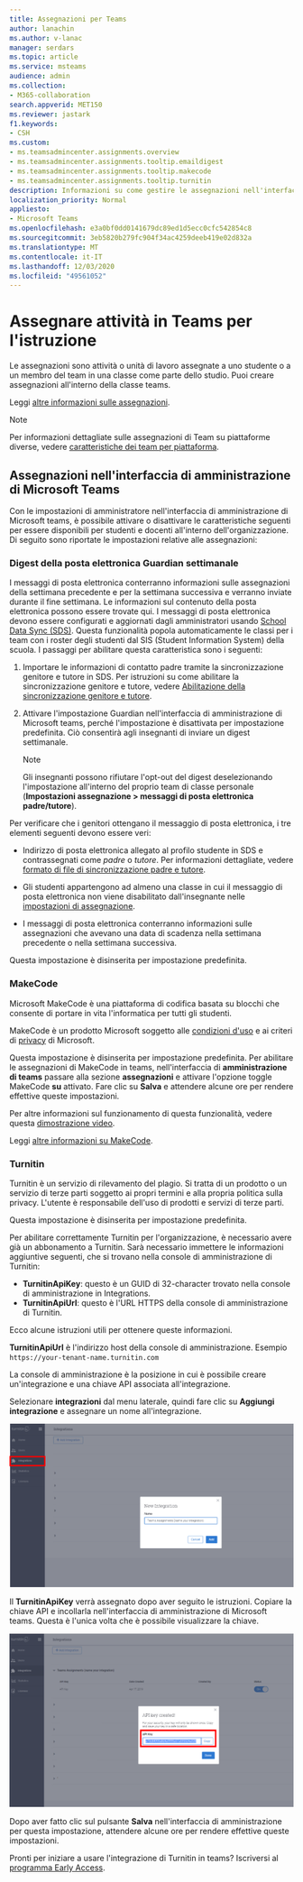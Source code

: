 ```yaml
---
title: Assegnazioni per Teams
author: lanachin
ms.author: v-lanac
manager: serdars
ms.topic: article
ms.service: msteams
audience: admin
ms.collection:
- M365-collaboration
search.appverid: MET150
ms.reviewer: jastark
f1.keywords:
- CSH
ms.custom:
- ms.teamsadmincenter.assignments.overview
- ms.teamsadmincenter.assignments.tooltip.emaildigest
- ms.teamsadmincenter.assignments.tooltip.makecode
- ms.teamsadmincenter.assignments.tooltip.turnitin
description: Informazioni su come gestire le assegnazioni nell'interfaccia di amministrazione di Microsoft teams per l'istruzione.
localization_priority: Normal
appliesto:
- Microsoft Teams
ms.openlocfilehash: e3a0bf0dd0141679dc89ed1d5ecc0cfc542854c8
ms.sourcegitcommit: 3eb5820b279fc904f34ac4259deeb419e02d832a
ms.translationtype: MT
ms.contentlocale: it-IT
ms.lasthandoff: 12/03/2020
ms.locfileid: "49561052"
---
```

# <a name="assignments-in-teams-for-education"></a>Assegnare attività in Teams per l'istruzione

Le assegnazioni sono attività o unità di lavoro assegnate a uno studente o a un membro del team in una classe come parte dello studio. Puoi creare assegnazioni all'interno della classe teams.

Leggi [altre informazioni sulle assegnazioni](https://support.office.com/article/microsoft-teams-5aa4431a-8a3c-4aa5-87a6-b6401abea114?ui=en-US&rs=en-IE&ad=IE#ID0EAABAAA=Assignments).

> [!Note]
> Per informazioni dettagliate sulle assegnazioni di Team su piattaforme diverse, vedere [caratteristiche dei team per piattaforma](https://support.microsoft.com/office/teams-features-by-platform-debe7ff4-7db4-4138-b7d0-fcc276f392d3).

## <a name="assignments-in-the-microsoft-teams-admin-center"></a>Assegnazioni nell'interfaccia di amministrazione di Microsoft Teams

Con le impostazioni di amministratore nell'interfaccia di amministrazione di Microsoft teams, è possibile attivare o disattivare le caratteristiche seguenti per essere disponibili per studenti e docenti all'interno dell'organizzazione. Di seguito sono riportate le impostazioni relative alle assegnazioni:

<a name="#bkemaildigest"> </a>
### <a name="weekly-guardian-email-digest"></a>Digest della posta elettronica Guardian settimanale

I messaggi di posta elettronica conterranno informazioni sulle assegnazioni della settimana precedente e per la settimana successiva e verranno inviate durante il fine settimana. Le informazioni sul contenuto della posta elettronica possono essere trovate qui. I messaggi di posta elettronica devono essere configurati e aggiornati dagli amministratori usando [School Data Sync (SDS)](https://docs.microsoft.com/schooldatasync/). Questa funzionalità popola automaticamente le classi per i team con i roster degli studenti dal SIS (Student Information System) della scuola. I passaggi per abilitare questa caratteristica sono i seguenti:

1. Importare le informazioni di contatto padre tramite la sincronizzazione genitore e tutore in SDS. Per istruzioni su come abilitare la sincronizzazione genitore e tutore, vedere [Abilitazione della sincronizzazione genitore e tutore](https://docs.microsoft.com/schooldatasync/parent-contact-sync#enabling-parent-and-guardian-sync).

2. Attivare l'impostazione Guardian nell'interfaccia di amministrazione di Microsoft teams, perché l'impostazione è disattivata per impostazione predefinita. Ciò consentirà agli insegnanti di inviare un digest settimanale.

   > [!NOTE]
   > Gli insegnanti possono rifiutare l'opt-out del digest deselezionando l'impostazione all'interno del proprio team di classe personale (**Impostazioni assegnazione > messaggi di posta elettronica padre/tutore**).

Per verificare che i genitori ottengano il messaggio di posta elettronica, i tre elementi seguenti devono essere veri:

 - Indirizzo di posta elettronica allegato al profilo studente in SDS e contrassegnati come _padre_ o _tutore_. Per informazioni dettagliate, vedere [formato di file di sincronizzazione padre e tutore](https://docs.microsoft.com/schooldatasync/parent-contact-sync-file-format).

 - Gli studenti appartengono ad almeno una classe in cui il messaggio di posta elettronica non viene disabilitato dall'insegnante nelle [impostazioni di assegnazione](https://support.microsoft.com/office/adjust-assignment-settings-in-your-class-team-05bb3b89-1cdf-415a-b6c7-44add0376a77).

 - I messaggi di posta elettronica conterranno informazioni sulle assegnazioni che avevano una data di scadenza nella settimana precedente o nella settimana successiva.

Questa impostazione è disinserita per impostazione predefinita.


<a name="bkmakecode"> </a>
### <a name="makecode"></a>MakeCode
Microsoft MakeCode è una piattaforma di codifica basata su blocchi che consente di portare in vita l'informatica per tutti gli studenti. 

MakeCode è un prodotto Microsoft soggetto alle [condizioni d'uso](https://go.microsoft.com/fwlink/?LinkID=206977) e ai criteri di [privacy](https://go.microsoft.com/fwlink/?LinkId=521839) di Microsoft.

Questa impostazione è disinserita per impostazione predefinita. Per abilitare le assegnazioni di MakeCode in teams, nell'interfaccia di **amministrazione di teams** passare alla sezione **assegnazioni** e attivare l'opzione toggle MakeCode **su** attivato. Fare clic su **Salva** e attendere alcune ore per rendere effettive queste impostazioni.

Per altre informazioni sul funzionamento di questa funzionalità, vedere questa [dimostrazione video](https://makecode.com/blog/teams/teams-assignments).

Leggi [altre informazioni su MakeCode](https://aka.ms/makecode).

<a name="#turnitin"> </a>
### <a name="turnitin"></a>Turnitin

Turnitin è un servizio di rilevamento del plagio. Si tratta di un prodotto o un servizio di terze parti soggetto ai propri termini e alla propria politica sulla privacy. L'utente è responsabile dell'uso di prodotti e servizi di terze parti.

Questa impostazione è disinserita per impostazione predefinita.

Per abilitare correttamente Turnitin per l'organizzazione, è necessario avere già un abbonamento a Turnitin. Sarà necessario immettere le informazioni aggiuntive seguenti, che si trovano nella console di amministrazione di Turnitin:

  * **TurnitinApiKey**: questo è un GUID di 32-character trovato nella console di amministrazione in Integrations.
  * **TurnitinApiUrl**: questo è l'URL HTTPS della console di amministrazione di Turnitin.

Ecco alcune istruzioni utili per ottenere queste informazioni.

**TurnitinApiUrl** è l'indirizzo host della console di amministrazione.
Esempio `https://your-tenant-name.turnitin.com`

La console di amministrazione è la posizione in cui è possibile creare un'integrazione e una chiave API associata all'integrazione.

Selezionare **integrazioni** dal menu laterale, quindi fare clic su **Aggiungi integrazione** e assegnare un nome all'integrazione.

![Screenshot che mostra l'aggiunta di una nuova integrazione](./educationImages/Assignments_mopo_turnitin2.png)

Il **TurnitinApiKey** verrà assegnato dopo aver seguito le istruzioni. Copiare la chiave API e incollarla nell'interfaccia di amministrazione di Microsoft teams.  Questa è l'unica volta che è possibile visualizzare la chiave.

![Schermata che mostra la copia della chiave API](./educationImages/Assignments_mopo_turnitin3.png)

Dopo aver fatto clic sul pulsante **Salva** nell'interfaccia di amministrazione per questa impostazione, attendere alcune ore per rendere effettive queste impostazioni.

Pronti per iniziare a usare l'integrazione di Turnitin in teams? Iscriversi al [programma Early Access](https://www.turnitin.com/products/feedback-studio/microsoft-teams-integration).
